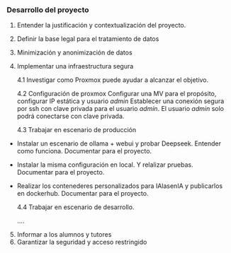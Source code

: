 
### Desarrollo del proyecto
1. Entender la justificación y contextualización del proyecto.
2. Definir la base legal para el tratamiento de datos
3. Minimización y anonimización de datos
4. Implementar una infraestructura segura

    4.1  Investigar como Proxmox puede ayudar a alcanzar el objetivo.

    4.2  Configuración de proxmox
        Configurar una MV para el propósito, configurar IP estática y usuario *admin*
        Establecer una conexión segura por ssh con clave privada para el usuario *admin*. El usuario *admin* solo podrá conectarse con clave privada.

    4.3  Trabajar en escenario de producción

* Instalar un escenario de ollama + webui y probar Deepseek. Entender como funciona. Documentar para el proyecto.

* Instalar la misma configuración en local. Y relalizar pruebas. Documentar para el proyecto.

* Realizar los contenederes personalizados para IAlasenIA y publicarlos en dockerhub. Documentar para el proyecto.


    4.4 Trabajar en escenario de desarrollo.
    
    ....
5. Informar a los alumnos y tutores
6. Garantizar la seguridad y acceso restringido